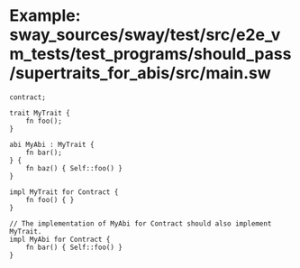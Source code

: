 # Example: sway_sources/sway/test/src/e2e_vm_tests/test_programs/should_pass/supertraits_for_abis/src/main.sw

```sway
contract;

trait MyTrait {
    fn foo();
}

abi MyAbi : MyTrait {
    fn bar();
} {
    fn baz() { Self::foo() }
}

impl MyTrait for Contract {
    fn foo() { }
}

// The implementation of MyAbi for Contract should also implement MyTrait.
impl MyAbi for Contract {
    fn bar() { Self::foo() }
}

```
